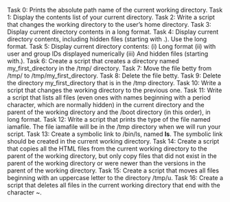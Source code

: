 Task 0: Prints the absolute path name of the current working directory.
Task 1: Display the contents list of your current directory.
Task 2: Write a script that changes the working directory to the user’s home directory.
Task 3: Display current directory contents in a long format.
Task 4: Display current directory contents, including hidden files (starting with .). Use the long format.
Task 5: Display current directory contents: (i) Long format (ii) with user and group IDs displayed numerically (iii) And hidden files (starting with.).
Task 6: Create a script that creates a directory named my_first_directory in the /tmp/ directory.
Task 7: Move the file betty from /tmp/ to /tmp/my_first_directory.
Task 8: Delete the file betty.
Task 9: Delete the directory my_first_directory that is in the /tmp directory.
Task 10: Write a script that changes the working directory to the previous one.
Task 11: Write a script that lists all files (even ones with names beginning with a period character, which are normally hidden) in the current directory and the parent of the working directory and the /boot directory (in this order), in long format.
Task 12: Write a script that prints the type of the file named iamafile. The file iamafile will be in the /tmp directory when we will run your script.
Task 13: Create a symbolic link to /bin/ls, named __ls__. The symbolic link should be created in the current working directory.
Task 14: Create a script that copies all the HTML files from the current working directory to the parent of the working directory, but only copy files that did not exist in the parent of the working directory or were newer than the versions in the parent of the working directory.
Task 15: Create a script that moves all files beginning with an uppercase letter to the directory /tmp/u.
Task 16: Create a script that deletes all files in the current working directory that end with the character ~.
